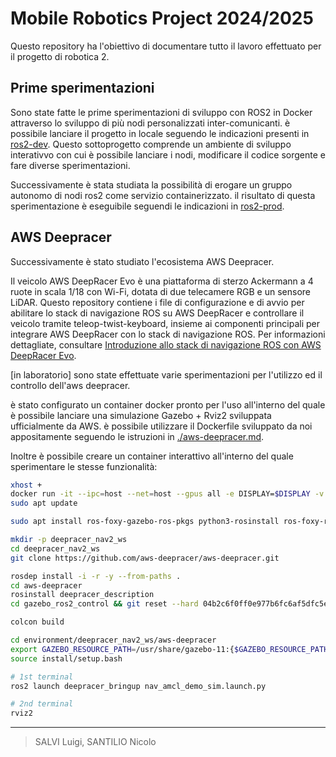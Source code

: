 # Mobile Robotics Project 2024/2025

Questo repository ha l'obiettivo di documentare tutto il lavoro effettuato per il progetto di robotica 2.

## Prime sperimentazioni

Sono state fatte le prime sperimentazioni di sviluppo con ROS2 in Docker attraverso lo sviluppo di più nodi personalizzati inter-comunicanti. è possibile lanciare il progetto in locale seguendo le indicazioni presenti in [ros2-dev](./dev.md). Questo sottoprogetto comprende un ambiente di sviluppo interativvo con cui è possibile lanciare i nodi, modificare il codice sorgente e fare diverse sperimentazioni.

Successivamente è stata studiata la possibilità di erogare un gruppo autonomo di nodi ros2 come servizio containerizzato. il risultato di questa sperimentazione è eseguibile seguendi le indicazioni in [ros2-prod](./prod.md).

## AWS Deepracer

Successivamente è stato studiato l'ecosistema AWS Deepracer.

Il veicolo AWS DeepRacer Evo è una piattaforma di sterzo Ackermann a 4 ruote in scala 1/18 con Wi-Fi, dotata di due telecamere RGB e un sensore LiDAR. Questo repository contiene i file di configurazione e di avvio per abilitare lo stack di navigazione ROS su AWS DeepRacer e controllare il veicolo tramite teleop-twist-keyboard, insieme ai componenti principali per integrare AWS DeepRacer con lo stack di navigazione ROS. Per informazioni dettagliate, consultare [Introduzione allo stack di navigazione ROS con AWS DeepRacer Evo](https://github.com/aws-deepracer/aws-deepracer/blob/main/introduction-to-the-ros-navigation-stack-using-aws-deepracer-evo.md).

[in laboratorio] sono state effettuate varie sperimentazioni per l'utilizzo ed il controllo dell'aws deepracer.

è stato configurato un container docker pronto per l'uso all'interno del quale è possibile lanciare una simulazione Gazebo + Rviz2 sviluppata ufficialmente da AWS. è possibile utilizzare il Dockerfile sviluppato da noi appositamente seguendo le istruzioni in [./aws-deepracer.md](./aws-deepracer.md).

Inoltre è possibile creare un container interattivo all'interno del quale sperimentare le stesse funzionalità:

```bash
xhost +
docker run -it --ipc=host --net=host --gpus all -e DISPLAY=$DISPLAY -v /tmp/.X11-unix/:/tmp/.X11-unix -v ~/.Xauthority:/root/.Xauthority -e XAUTHORITY=/root/.Xauthority osrf/ros:foxy-desktop bash
sudo apt update

sudo apt install ros-foxy-gazebo-ros-pkgs python3-rosinstall ros-foxy-rviz2

mkdir -p deepracer_nav2_ws
cd deepracer_nav2_ws
git clone https://github.com/aws-deepracer/aws-deepracer.git

rosdep install -i -r -y --from-paths .
cd aws-deepracer
rosinstall deepracer_description
cd gazebo_ros2_control && git reset --hard 04b2c6f0ff0e977b6fc6af5dfc5e96e5bdd570d0 && cd ..

colcon build

cd environment/deepracer_nav2_ws/aws-deepracer
export GAZEBO_RESOURCE_PATH=/usr/share/gazebo-11:{$GAZEBO_RESOURCE_PATH}
source install/setup.bash

# 1st terminal
ros2 launch deepracer_bringup nav_amcl_demo_sim.launch.py

# 2nd terminal
rviz2
```

---

> SALVI Luigi, SANTILIO Nicolo
